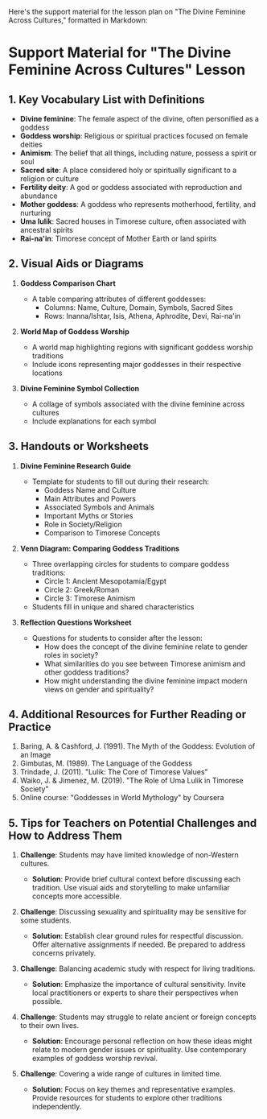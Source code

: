 Here's the support material for the lesson plan on "The Divine Feminine Across Cultures," formatted in Markdown:

# Support Material for "The Divine Feminine Across Cultures" Lesson

## 1. Key Vocabulary List with Definitions

- **Divine feminine**: The female aspect of the divine, often personified as a goddess
- **Goddess worship**: Religious or spiritual practices focused on female deities
- **Animism**: The belief that all things, including nature, possess a spirit or soul
- **Sacred site**: A place considered holy or spiritually significant to a religion or culture
- **Fertility deity**: A god or goddess associated with reproduction and abundance
- **Mother goddess**: A goddess who represents motherhood, fertility, and nurturing
- **Uma lulik**: Sacred houses in Timorese culture, often associated with ancestral spirits
- **Rai-na'in**: Timorese concept of Mother Earth or land spirits

## 2. Visual Aids or Diagrams

1. **Goddess Comparison Chart**
   - A table comparing attributes of different goddesses:
     * Columns: Name, Culture, Domain, Symbols, Sacred Sites
     * Rows: Inanna/Ishtar, Isis, Athena, Aphrodite, Devi, Rai-na'in

2. **World Map of Goddess Worship**
   - A world map highlighting regions with significant goddess worship traditions
   - Include icons representing major goddesses in their respective locations

3. **Divine Feminine Symbol Collection**
   - A collage of symbols associated with the divine feminine across cultures
   - Include explanations for each symbol

## 3. Handouts or Worksheets

1. **Divine Feminine Research Guide**
   - Template for students to fill out during their research:
     * Goddess Name and Culture
     * Main Attributes and Powers
     * Associated Symbols and Animals
     * Important Myths or Stories
     * Role in Society/Religion
     * Comparison to Timorese Concepts

2. **Venn Diagram: Comparing Goddess Traditions**
   - Three overlapping circles for students to compare goddess traditions:
     * Circle 1: Ancient Mesopotamia/Egypt
     * Circle 2: Greek/Roman
     * Circle 3: Timorese Animism
   - Students fill in unique and shared characteristics

3. **Reflection Questions Worksheet**
   - Questions for students to consider after the lesson:
     * How does the concept of the divine feminine relate to gender roles in society?
     * What similarities do you see between Timorese animism and other goddess traditions?
     * How might understanding the divine feminine impact modern views on gender and spirituality?

## 4. Additional Resources for Further Reading or Practice

1. Baring, A. & Cashford, J. (1991). The Myth of the Goddess: Evolution of an Image
2. Gimbutas, M. (1989). The Language of the Goddess
3. Trindade, J. (2011). "Lulik: The Core of Timorese Values"
4. Waiko, J. & Jimenez, M. (2019). "The Role of Uma Lulik in Timorese Society"
5. Online course: "Goddesses in World Mythology" by Coursera

## 5. Tips for Teachers on Potential Challenges and How to Address Them

1. **Challenge**: Students may have limited knowledge of non-Western cultures.
   - **Solution**: Provide brief cultural context before discussing each tradition. Use visual aids and storytelling to make unfamiliar concepts more accessible.

2. **Challenge**: Discussing sexuality and spirituality may be sensitive for some students.
   - **Solution**: Establish clear ground rules for respectful discussion. Offer alternative assignments if needed. Be prepared to address concerns privately.

3. **Challenge**: Balancing academic study with respect for living traditions.
   - **Solution**: Emphasize the importance of cultural sensitivity. Invite local practitioners or experts to share their perspectives when possible.

4. **Challenge**: Students may struggle to relate ancient or foreign concepts to their own lives.
   - **Solution**: Encourage personal reflection on how these ideas might relate to modern gender issues or spirituality. Use contemporary examples of goddess worship revival.

5. **Challenge**: Covering a wide range of cultures in limited time.
   - **Solution**: Focus on key themes and representative examples. Provide resources for students to explore other traditions independently.